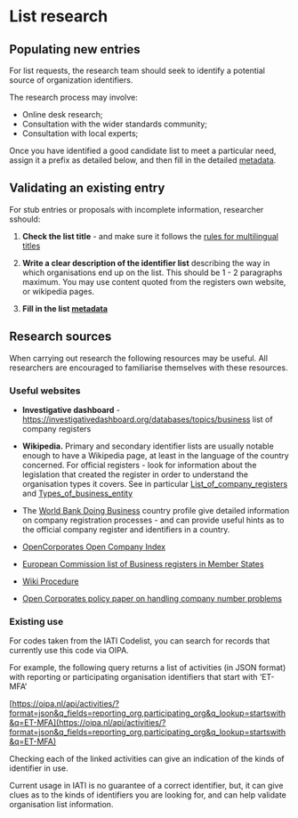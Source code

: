 List research
=============

## Populating new entries

For list requests, the research team should seek to identify a potential source of organization identifiers.

The research process may involve:

* Online desk research;
* Consultation with the wider standards community;
* Consultation with local experts;

Once you have identified a good candidate list to meet a particular need, assign it a prefix as detailed below, and then fill in the detailed [metadata](metadata.md).

## Validating an existing entry

For stub entries or proposals with incomplete information, researcher sshould: 

1. **Check the list title** - and make sure it follows the [rules for multilingual titles](metadata.md)

2. **Write a clear description of the identifier list** describing the way in which organisations end up on the list. This should be 1 - 2 paragraphs maximum. You may use content quoted from the registers own website, or wikipedia pages.

3. **Fill in the list [metadata](metadata.md)**

## Research sources

When carrying out research the following resources may be useful. All researchers are encouraged to familiarise themselves with these resources.

### Useful websites

* **Investigative dashboard** - https://investigativedashboard.org/databases/topics/business list of company registers

* **Wikipedia.** Primary and secondary identifier lists are usually notable enough to have a Wikipedia page, at least in the language of the country concerned. For official registers - look for information about the legislation that created the register in order to understand the organisation types it covers. See in particular [List_of_company_registers](https://en.wikipedia.org/wiki/List_of_company_registers) and [Types_of_business_entity](https://en.wikipedia.org/wiki/Types_of_business_entity)

* The [World Bank Doing Business](http://www.doingbusiness.org/) country profile give detailed information on company registration processes - and can provide useful hints as to the official company register and identifiers in a country.

* [OpenCorporates Open Company Index](http://registries.opencorporates.com/)

* [European Commission list of Business registers in Member States](https://e-justice.europa.eu/content_business_registers_in_member_states-106-en.do)

* [Wiki Procedure](https://www.wikiprocedure.com)

* [Open Corporates policy paper on handling company number problems](https://docs.google.com/document/d/1cQ626bFP-66LtXX4oJ_nEoyDjBtGtJ8RITbdK6W6nOk/edit)


### Existing use

For codes taken from the IATI Codelist, you can search for records that currently use this code via OIPA.

For example, the following query returns a list of activities (in JSON format) with reporting or participating organisation identifiers that start with ‘ET-MFA’

[https://oipa.nl/api/activities/?format=json&q_fields=reporting_org,participating_org&q_lookup=startswith&q=ET-MFA](https://oipa.nl/api/activities/?format=json&q_fields=reporting_org,participating_org&q_lookup=startswith&q=ET-MFA)

Checking each of the linked activities can give an indication of the kinds of identifier in use.

Current usage in IATI is no guarantee of a correct identifier, but, it can give clues as to the kinds of identifiers you are looking for, and can help validate organisation list information.

